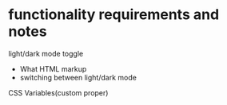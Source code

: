 # functionality requirements and notes

light/dark mode toggle

- What HTML markup
- switching between light/dark mode

CSS Variables(custom proper)
